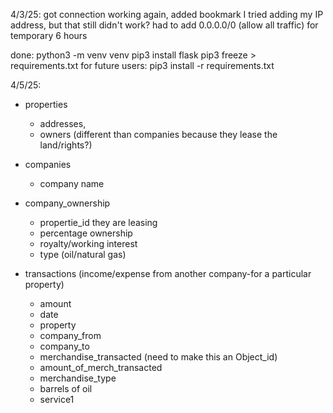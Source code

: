 4/3/25:
got connection working again, added bookmark
I tried adding my IP address, but that still didn't work?
had to add 0.0.0.0/0 (allow all traffic) for temporary 6 hours

done:
python3 -m venv venv
pip3 install flask
pip3 freeze > requirements.txt
for future users: pip3 install -r requirements.txt

4/5/25:

- properties
  - addresses,
  - owners (different than companies because they lease the land/rights?)
- companies

  - company name

- company_ownership
  - propertie_id they are leasing
  - percentage ownership
  - royalty/working interest
  - type (oil/natural gas)
- transactions (income/expense from another company-for a particular property)
  - amount
  - date
  - property
  - company_from
  - company_to
  - merchandise_transacted (need to make this an Object_id)
  - amount_of_merch_transacted
  - merchandise_type
  - barrels of oil
  - service1
